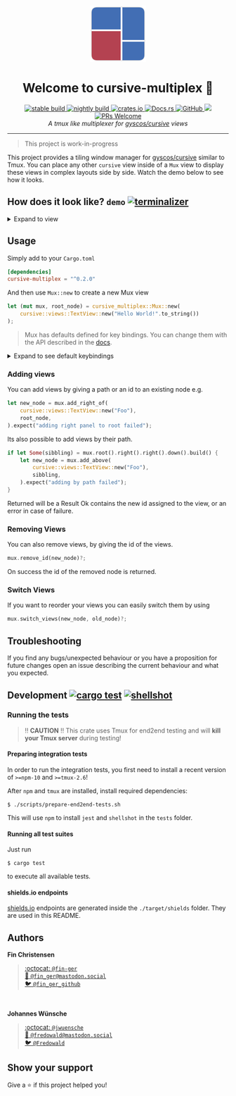<p align="center">
  <img src="assets/cursive-multiplex.svg" height="128">
</p>
<h1 align="center">Welcome to cursive-multiplex 👋</h1>
<p align="center">
  <a href="https://travis-ci.org/deinstapel/cursive-multiplex">
    <img src="https://img.shields.io/endpoint.svg?url=https%3A%2F%2Fdeinstapel.github.io%2Fcursive-multiplex%2Fstable-build.json" alt="stable build">
  </a>
  <a href="https://travis-ci.org/deinstapel/cursive-multiplex">
    <img src="https://img.shields.io/endpoint.svg?url=https%3A%2F%2Fdeinstapel.github.io%2Fcursive-multiplex%2Fnightly-build.json" alt="nightly build">
  </a>
  <a href="https://crates.io/crates/cursive-multiplex">
    <img alt="crates.io" src="https://img.shields.io/crates/v/cursive-multiplex.svg">
  </a>
  <a href="https://docs.rs/cursive-multiplex">
    <img alt="Docs.rs" src="https://docs.rs/cursive-multiplex/badge.svg">
  </a>
  <a href="https://github.com/deinstapel/cursive-multiplex/blob/master/LICENSE">
    <img alt="GitHub" src="https://img.shields.io/github/license/deinstapel/cursive-multiplex.svg">
  </a>
  <a href="http://spacemacs.org">
    <img src="https://cdn.rawgit.com/syl20bnr/spacemacs/442d025779da2f62fc86c2082703697714db6514/assets/spacemacs-badge.svg" />
  </a>
  <a href="http://makeapullrequest.com">
    <img alt="PRs Welcome" src="https://img.shields.io/badge/PRs-welcome-brightgreen.svg" target="_blank" />
  </a>
  <br>
  <i>A tmux like multiplexer for
  <a href="https://github.com/gyscos/cursive">gyscos/cursive</a>
  views</i>
</p>

---

> This project is work-in-progress

This project provides a tiling window manager for [gyscos/cursive](https://github.com/gyscos/cursive) similar to Tmux. You can place any other `cursive` view inside of a `Mux` view to display these views in complex layouts side by side. Watch the demo below to see how it looks.

## How does it look like? `demo` [![terminalizer](https://img.shields.io/badge/GIF-terminalizer-blueviolet.svg)](https://github.com/faressoft/terminalizer)

<details>
  <summary>Expand to view</summary>
  <img src="assets/demo.gif" alt="Demo GIF">
</details>

## Usage

Simply add to your `Cargo.toml`

```toml
[dependencies]
cursive-multiplex = "^0.2.0"
```

And then use `Mux::new` to create a new Mux view

```rust
let (mut mux, root_node) = cursive_multiplex::Mux::new(
    cursive::views::TextView::new("Hello World!".to_string())
);
```

> Mux has defaults defined for key bindings. You can change them with the API described in the [docs](https://docs.rs/cursive-multiplex).

<details>
  <summary>Expand to see default keybindings</summary>
  
  <table>
    <tr>
      <th>Action</th>
      <th>Key</th>
    </tr>
    <tr>
      <td>Move focus up</td>
      <td><code>Alt</code> + <code>&uarr;</code></td>
    </tr>
    <tr>
      <td>Move focus right</td>
      <td><code>Alt</code> + <code>&rarr;</code></td>
    </tr>
    <tr>
      <td>Move focus down</td>
      <td><code>Alt</code> + <code>&darr;</code></td>
    </tr>
    <tr>
      <td>Move focus left</td>
      <td><code>Alt</code> + <code>&larr;</code></td>
    </tr>
    <tr>
      <td>Resize up</td>
      <td><code>Ctrl</code> + <code>&uarr;</code></td>
    </tr>
    <tr>
      <td>Resize right</td>
      <td><code>Ctrl</code> + <code>&rarr;</code></td>
    </tr>
    <tr>
      <td>Resize down</td>
      <td><code>Ctrl</code> + <code>&darr;</code></td>
    </tr>
    <tr>
      <td>Resize left</td>
      <td><code>Ctrl</code> + <code>&larr;</code></td>
    </tr>
    <tr>
      <td>Zoom</td>
      <td><code>Ctrl</code> + <code>x</code></td>
    </tr>
  </table>
</details>

###  Adding views

You can add views by giving a path or an id to an existing node e.g.

```rust
let new_node = mux.add_right_of(
    cursive::views::TextView::new("Foo"),
    root_node,
).expect("adding right panel to root failed");
```

Its also possible to add views by their path.
```rust
if let Some(sibbling) = mux.root().right().right().down().build() {
    let new_node = mux.add_above(
        cursive::views::TextView::new("Foo"),
        sibbling,
    ).expect("adding by path failed");
}
```

Returned will be a Result Ok contains the new id assigned to the view, or an error in case of failure.

### Removing Views

You can also remove views, by giving the id of the views.

```rust
mux.remove_id(new_node)?;
```

On success the id of the removed node is returned.

### Switch Views

If you want to reorder your views you can easily switch them by using

```rust
mux.switch_views(new_node, old_node)?;
```

## Troubleshooting

If you find any bugs/unexpected behaviour or you have a proposition for future changes open an issue describing the current behaviour and what you expected.

## Development [![cargo test](https://img.shields.io/endpoint.svg?url=https%3A%2F%2Fdeinstapel.github.io%2Fcursive-multiplex%2Fcargo-test.json)](https://travis-ci.org/deinstapel/cursive-multiplex) [![shellshot](https://img.shields.io/endpoint.svg?url=https%3A%2F%2Fdeinstapel.github.io%2Fcursive-multiplex%2Fshellshot.json)](https://github.com/fin-ger/shellshot)

### Running the tests

> :bangbang: **CAUTION** :bangbang: This crate uses Tmux for end2end testing and will **kill your Tmux server** during testing!

#### Preparing integration tests

In order to run the integration tests, you first need to install a recent version of `>=npm-10` and `>=tmux-2.6`!

After `npm` and `tmux` are installed, install required dependencies:

```
$ ./scripts/prepare-end2end-tests.sh
```

This will use `npm` to install `jest` and `shellshot` in the `tests` folder.

#### Running all test suites

Just run

```
$ cargo test
```

to execute all available tests.

#### shields.io endpoints

[shields.io](https://shields.io) endpoints are generated inside the `./target/shields` folder. They are used in this README.

## Authors

**Fin Christensen**

> [:octocat: `@fin-ger`](https://github.com/fin-ger)  
> [:elephant: `@fin_ger@mastodon.social`](https://mastodon.social/web/accounts/787945)  
> [:bird: `@fin_ger_github`](https://twitter.com/fin_ger_github)  

<br>

**Johannes Wünsche**

> [:octocat: `@jwuensche`](https://github.com/jwuensche)  
> [:elephant: `@fredowald@mastodon.social`](https://mastodon.social/web/accounts/843376)  
> [:bird: `@Fredowald`](https://twitter.com/fredowald)  

## Show your support

Give a :star: if this project helped you!
